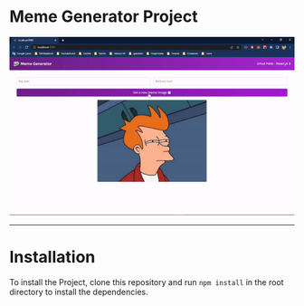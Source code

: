 # Meme Generator Project 
<img src="public/images/meme.gif"/>
<hr/>

# Installation

To install the Project, clone this repository and run `npm install` in the root directory to install the dependencies.